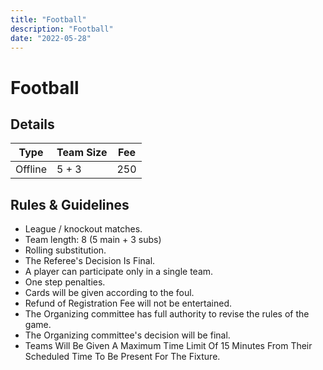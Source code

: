 ```yaml
---
title: "Football"
description: "Football"
date: "2022-05-28"
---
```


# Football

## Details

| Type    | Team Size | Fee |
| ------- | --------- | --- |
| Offline | 5 + 3     | 250 |

## Rules & Guidelines

-   League / knockout matches.
-   Team length: 8 (5 main + 3 subs)
-   Rolling substitution.
-   The Referee's Decision Is Final.
-   A player can participate only in a single team.
-   One step penalties.
-   Cards will be given according to the foul.
-   Refund of Registration Fee will not be entertained.
-   The Organizing committee has full authority to revise the rules of the game.
-   The Organizing committee's decision will be final.
-   Teams Will Be Given A Maximum Time Limit Of 15 Minutes From Their Scheduled Time To Be Present For The Fixture.
